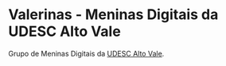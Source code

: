 # Valerinas - Meninas Digitais da UDESC Alto Vale

Grupo de Meninas Digitais da [UDESC Alto Vale][ceavi].

[ceavi]: https://www.udesc.br/ceavi
 